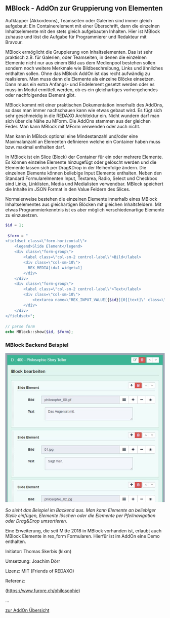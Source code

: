 ## MBlock - AddOn zur Gruppierung von Elementen

Aufklapper (Akkordeons), Teamseiten oder Galerien sind immer gleich aufgebaut: Ein Containerelement mit einer Überschrift, dann die einzelnen Inhaltselemente mit den stets gleich aufgebauten Inhalten. Hier ist MBlock zuhause und löst die Aufgabe für Programmierer und Redakteur mit Bravour.

MBlock ermöglicht die Gruppierung von Inhaltselementen. Das ist sehr praktisch z.B. für Galerien, oder Teamseiten, in denen die einzelnen Elemente nicht nur aus einem Bild aus dem Medienpool bestehen sollen sondern noch weitere Merkmale wie Bildbeschreibung, Links und ähnliches enthalten sollen. Ohne das MBlock AddOn ist das recht aufwändig zu realisieren. Man muss dann die Elemente als einzelne Blöcke einsetzen. Dann muss ein extra Anfangs- und Endelement gesetzt werden oder es muss im Modul ermittelt werden, ob es ein gleichartiges vorhergehendes oder nachfolgendes Element gibt.

MBlock kommt mit einer praktischen Dokumentation innerhalb des AddOns, so dass man immer nachschauen kann wie etwas gebaut wird. Es fügt sich sehr geschmeidig in die REDAXO Architektur ein. Nicht wundern darf man sich über die Nähe zu MForm. Die AddOns stammen aus der gleichen Feder. Man kann MBlock mit MForm verwenden oder auch nicht.

Man kann in MBlock optional eine Mindestanzahl und/oder eine Maximalanzahl an Elementen definieren welche ein Container haben muss bzw. maximal enthalten darf.

In MBlock ist ein Slice (Block) der Container für ein oder mehrere Elemente. Es können einzelne Elemente hinzugefügt oder gelöscht werden und die Elemente lassen sich per Drag&Drop in der Reihenfolge ändern. Die einzelnen Elemente können beliebige Input Elemente enthalten. Neben den Standard Formularelmenten Input, Textarea, Radio, Select und Checkbox sind Links, Linklisten, Media und Medialisten verwendbar. MBlock speichert die Inhalte im JSON Format in den Value Feldern des Slices.

Normalerweise bestehen die einzelnen Elemente innerhalb eines MBlock Inhaltselementes aus gleichartigen Blöcken mit gleichen Inhaltsfeldern. Mit etwas Programmierkenntnis ist es aber möglich verschiedenartige Elemente zu einzusetzen.

```php
$id = 1;

 $form = "
<fieldset class=\"form-horizontal\">
    <legend>Slide Element</legend>        
    <div class=\"form-group\">
        <label class=\"col-sm-2 control-label\">Bild</label>
        <div class=\"col-sm-10\">
          REX_MEDIA[id=1 widget=1]
        </div>
    </div>
    <div class=\"form-group\">
        <label class=\"col-sm-2 control-label\">Text</label>
        <div class=\"col-sm-10\">
            <textarea name=\"REX_INPUT_VALUE[{$id}][0][text]\" class=\"form-control\"></textarea>
        </div>
    </div>   
</fieldset>";
        
// parse form
echo MBlock::show($id, $form);
```

### MBlock Backend Beispiel

<img src="images/mblock-backend-beispiel.JPG" alt="MBlock Beispiel im Backend">

_So sieht das Beispiel im Backend aus. Man kann Elemente an beliebiger Stelle einfügen, Elemente löschen oder die Elemente per Pfeilnavigation oder Drag&Drop umsortieren._

Eine Erweiterung, die seit Mitte 2018 in MBlock vorhanden ist, erlaubt auch MBlock Elemente in rex_form Formularen. Hierfür ist im AddOn eine Demo enthalten.

Initiator: Thomas Skerbis (klxm)

Umsetzung: Joachim Dörr

Lizenz: MIT (Friends of REDAXO)

Referenz:

(https://www.furore.ch/philosophie)

...

[zur AddOn Übersicht](..)